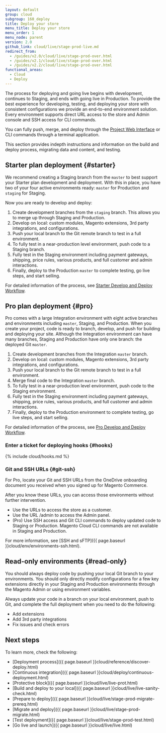 ```yaml
---
layout: default
group: cloud
subgroup: 160_deploy
title: Deploy your store
menu_title: Deploy your store
menu_order: 1
menu_node: parent
version: 2.0
github_link: cloud/live/stage-prod-live.md
redirect_from:
  - /guides/v2.0/cloud/live/stage-prod-over.html
  - /guides/v2.1/cloud/live/stage-prod-over.html
  - /guides/v2.2/cloud/live/stage-prod-over.html
functional_areas:
  - Cloud
  - Deploy
---
```


The process for deploying and going live begins with development, continues to Staging, and ends with going live in Production. To provide the best experience for developing, testing, and deploying your store with consistent configurations we provide an end-to-end environment solution. Every environment supports direct URL access to the store and Admin console and SSH access for CLI commands.

You can fully push, merge, and deploy through the [Project Web Interface]({{page.baseurl}}cloud/project/project-webint-branch.html) or CLI commands through a terminal application.

This section provides indepth instructions and information on the build and deploy process, migrating data and content, and testing.

## Starter plan deployment {#starter}
We recommend creating a Staging branch from the `master` to best support your Starter plan development and deployment. With this in place, you have two of your four active environments ready: `master` for Production and `staging` for Staging.

Now you are ready to develop and deploy:

1. Create development branches from the `staging` branch. This allows you to merge up through Staging and Production.
2. Develop on local: custom modules, Magento extensions, 3rd party integrations, and configurations.
3. Push your local branch to the Git remote branch to test in a full environment.
4. To fully test in a near-production level environment, push code to a Staging branch.
5. Fully test in the Staging environment including payment gateways, shipping, price rules, various products, and full customer and admin interactions.
6. Finally, deploy to the Production `master` to complete testing, go live steps, and start selling.

For detailed information of the process, see [Starter Develop and Deploy Workflow]({{page.baseurl}}cloud/basic-information/starter-develop-deploy-workflow.html).

## Pro plan deployment {#pro}
Pro comes with a large Integration environment with eight active branches and environments including `master`, Staging, and Production. When you create your project, code is ready to branch, develop, and push for building and deploying your site. Although the Integration environment can have many branches, Staging and Production have only one branch: the deployed Git `master`.

1. Create development branches from the Integration `master` branch.
2. Develop on local: custom modules, Magento extensions, 3rd party integrations, and configurations.
3. Push your local branch to the Git remote branch to test in a full environment.
4. Merge final code to the Integration `master` branch.
5. To fully test in a near-production level environment, push code to the Staging environment.
6. Fully test in the Staging environment including payment gateways, shipping, price rules, various products, and full customer and admin interactions.
7. Finally, deploy to the Production environment to complete testing, go live steps, and start selling.

For detailed information of the process, see [Pro Develop and Deploy Workflow]({{page.baseurl}}cloud/welcome/discover-workflow.html).

### Enter a ticket for deploying hooks {#hooks}
{% include cloud/hooks.md %}

### Git and SSH URLs {#git-ssh}
For Pro, locate your Git and SSH URLs from the OneDrive onboarding document you received when you signed up for Magento Commerce.

After you know these URLs, you can access those environments without further intervention.

* Use the URLs to access the store as a customer.
* Use the URL /admin to access the Admin panel.
* (Pro) Use SSH access and Git CLI commands to deploy updated code to Staging or Production. Magento Cloud CLI commands are not available in Staging and Production.

For more information, see [SSH and sFTP]({{ page.baseurl }}cloud/env/environments-ssh.html).

## Read-only environments {#read-only}
You should always deploy code by pushing your local Git branch to your environments. You should only directly modify configurations for a few key extensions directly in your Staging and Production environments through the Magento Admin or using environment variables.

Always update your code in a branch on your local environment, push to Git, and complete the full deployment when you need to do the following:

* Add extensions
* Add 3rd party integrations
* Fix issues and check errors

## Next steps
To learn more, check the following:

* [Deployment process]({{ page.baseurl }}cloud/reference/discover-deploy.html)
* [Continuous integration]({{ page.baseurl }}cloud/deploy/continuous-deployment.html)
* [Protective block]({{ page.baseurl }}cloud/live/live-prot.html)
*	[Build and deploy to your local]({{ page.baseurl }}cloud/live/live-sanity-check.html)
*	[Prepare to deploy]({{ page.baseurl }}cloud/live/stage-prod-migrate-prereq.html)
*	[Migrate and deploy]({{ page.baseurl }}cloud/live/stage-prod-migrate.html)
*	[Test deployment]({{ page.baseurl }}cloud/live/stage-prod-test.html)
* [Go live and launch]({{ page.baseurl }}cloud/live/live.html)
